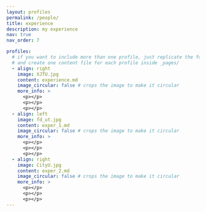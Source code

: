 ```yaml
---
layout: profiles
permalink: /people/
title: experience
description: my experience
nav: true
nav_order: 7

profiles:
  # if you want to include more than one profile, just replicate the following block
  # and create one content file for each profile inside _pages/
  - align: right
    image: XJTU.jpg
    content: experience.md
    image_circular: false # crops the image to make it circular
    more_info: >
      <p></p>
      <p></p>
      <p></p>
  - align: left
    image: fd_ut.jpg
    content: exper_1.md
    image_circular: false # crops the image to make it circular
    more_info: >
      <p></p>
      <p></p>
      <p></p>
  - align: right
    image: CityU.jpg
    content: exper_2.md
    image_circular: false # crops the image to make it circular
    more_info: >
      <p></p>
      <p></p>
      <p></p>
---
```

